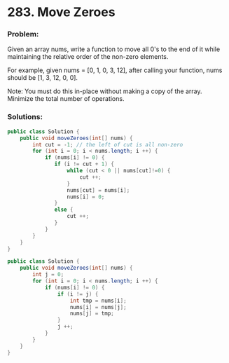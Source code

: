 # 283. Move Zeroes

### Problem:

Given an array nums, write a function to move all 0's to the end of it while maintaining the relative order of the non-zero elements.

For example, given nums = [0, 1, 0, 3, 12], after calling your function, nums should be [1, 3, 12, 0, 0].

Note:
You must do this in-place without making a copy of the array.
Minimize the total number of operations.

### Solutions:

```java
public class Solution {
    public void moveZeroes(int[] nums) {
        int cut = -1; // the left of cut is all non-zero
        for (int i = 0; i < nums.length; i ++) {
            if (nums[i] != 0) {
               if (i != cut + 1) {
                   while (cut < 0 || nums[cut]!=0) {
                       cut ++;
                   }
                   nums[cut] = nums[i];
                   nums[i] = 0;
               }
               else {
                   cut ++;
               }
            }
        }
    }
}
```

```java
public class Solution {
    public void moveZeroes(int[] nums) {
        int j = 0;
        for (int i = 0; i < nums.length; i ++) {
            if (nums[i] != 0) {
                if (i != j) {
                    int tmp = nums[i];
                    nums[i] = nums[j];
                    nums[j] = tmp;
                }
                j ++;
            }
        }
    }
}
```